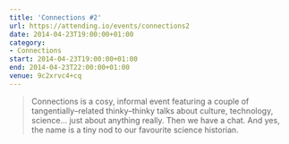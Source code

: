 ```yaml
---
title: 'Connections #2'
url: https://attending.io/events/connections2
date: 2014-04-23T19:00:00+01:00
category:
- Connections
start: 2014-04-23T19:00:00+01:00
end: 2014-04-23T22:00:00+01:00
venue: 9c2xrvc4+cq
---
```

> Connections is a cosy, informal event featuring a couple of tangentially–related thinky–thinky talks about culture, technology, science… just about anything really. Then we have a chat. And yes, the name is a tiny nod to our favourite science historian.

